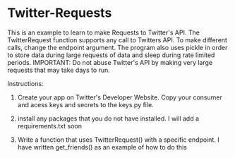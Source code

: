 # Twitter-Requests

This is an example to learn to make Requests to Twitter's API. The TwitterRequest function supports any call to Twitters API. To make different calls, change the endpoint argument. The program also uses pickle in order to store data during large requests of data and sleep during rate limited periods. IMPORTANT: Do not abuse Twitter's API by making very large requests that may take days to run. 


Instructions:

1) Create your app on Twitter's Developer Website. Copy your consumer and acess keys and secrets to the keys.py file.


2) install any packages that you do not have installed. I will add a requirements.txt soon


3) Write a function that uses TwitterRequest() with a specific endpoint. I have written get_friends() as an example of how to do this

